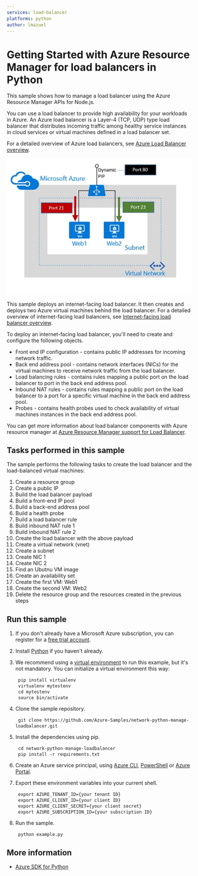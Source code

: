 ```yaml
---
services: load-balancer
platforms: python
author: lmazuel
---
```


# Getting Started with Azure Resource Manager for load balancers in Python

This sample shows how to manage a load balancer using the Azure Resource Manager APIs for Node.js.

You can use a load balancer to provide high availability for your workloads in Azure. An Azure load balancer is a Layer-4 (TCP, UDP) type load balancer that distributes incoming traffic among healthy service instances in cloud services or virtual machines defined in a load balancer set.

For a detailed overview of Azure load balancers, see [Azure Load Balancer overview](https://azure.microsoft.com/documentation/articles/load-balancer-overview/).

![alt tag](./lb.JPG)

This sample deploys an internet-facing load balancer. It then creates and deploys two Azure virtual machines behind the load balancer. For a detailed overview of internet-facing load balancers, see [Internet-facing load balancer overview](https://azure.microsoft.com/documentation/articles/load-balancer-internet-overview/).

To deploy an internet-facing load balancer, you'll need to create and configure the following objects.

- Front end IP configuration - contains public IP addresses for incoming network traffic. 
- Back end address pool - contains network interfaces (NICs) for the virtual machines to receive network traffic from the load balancer. 
- Load balancing rules - contains rules mapping a public port on the load balancer to port in the back end address pool.
- Inbound NAT rules - contains rules mapping a public port on the load balancer to a port for a specific virtual machine in the back end address pool.
- Probes - contains health probes used to check availability of virtual machines instances in the back end address pool.

You can get more information about load balancer components with Azure resource manager at [Azure Resource Manager support for Load Balancer](https://azure.microsoft.com/documentation/articles/load-balancer-arm/).

## Tasks performed in this sample

The sample performs the following tasks to create the load balancer and the load-balanced virtual machines: 

1. Create a resource group
4. Create a public IP
5. Build the load balancer payload
  1. Build a front-end IP pool
  2. Build a back-end address pool
  3. Build a health probe
  4. Build a load balancer rule
  5. Build inbound NAT rule 1
  6. Build inbound NAT rule 2
6. Create the load balancer with the above payload
2. Create a virtual network (vnet)
3. Create a subnet
7. Create NIC 1
8. Create NIC 2
9. Find an Ubutnu VM image
10. Create an availability set
11. Create the first VM: Web1
12. Create the second VM: Web2
13. Delete the resource group and the resources created in the previous steps

## Run this sample

1. If you don't already have a Microsoft Azure subscription, you can register for a [free trial account](http://go.microsoft.com/fwlink/?LinkId=330212).

1. Install [Python](https://www.python.org/downloads/) if you haven't already.

2. We recommend using a [virtual environment](https://docs.python.org/3/tutorial/venv.html) to run this example, but it's not mandatory. You can initialize a virtual environment this way:

	    pip install virtualenv
	    virtualenv mytestenv
	    cd mytestenv
	    source bin/activate

3. Clone the sample repository.
    
	    git clone https://github.com/Azure-Samples/network-python-manage-loadbalancer.git    

4. Install the dependencies using pip.

	    cd network-python-manage-loadbalancer
	    pip install -r requirements.txt    

5. Create an Azure service principal, using 
[Azure CLI](http://azure.microsoft.com/documentation/articles/resource-group-authenticate-service-principal-cli/),
[PowerShell](http://azure.microsoft.com/documentation/articles/resource-group-authenticate-service-principal/)
or [Azure Portal](http://azure.microsoft.com/documentation/articles/resource-group-create-service-principal-portal/).

6. Export these environment variables into your current shell. 
    
	    export AZURE_TENANT_ID={your tenant ID}
	    export AZURE_CLIENT_ID={your client ID}
	    export AZURE_CLIENT_SECRET={your client secret}
	    export AZURE_SUBSCRIPTION_ID={your subscription ID}
    
7. Run the sample.
    
	    python example.py
    
## More information

- [Azure SDK for Python](http://github.com/Azure/azure-sdk-for-python) 

